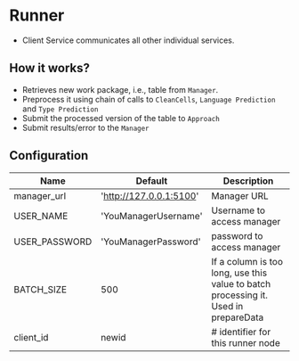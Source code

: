 # Runner
 
* Client Service communicates all other individual services. 

## How it works?
* Retrieves new work package, i.e., table from `Manager`.
* Preprocess it using chain of calls to `CleanCells`, `Language Prediction` and `Type Prediction`
* Submit the processed version of the table to `Approach`
* Submit results/error to the `Manager`

## Configuration

| Name                  | Default | Description                                                                |
|-----------------------|---------|----------------------------------------------------------------------------|
| manager_url | 'http://127.0.0.1:5100'      | Manager URL|
| USER_NAME | 'YouManagerUsername'      | Username to access manager|
| USER_PASSWORD | 'YouManagerPassword'      | password to access manager|
| BATCH_SIZE | 500      |  If a column is too long, use this value to batch processing it. Used in prepareData|
| client_id | newid      | # identifier for this runner node|

